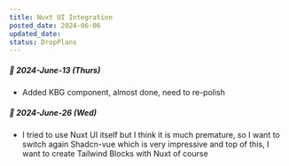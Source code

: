 ```yaml
---
title: Nuxt UI Integration
posted_date: 2024-06-06
updated_date:
status: DropPlans
---
```


##### 📅 2024-June-13 (Thurs)

- <span class="text-muted-foreground">Added KBG component, almost done, need to re-polish</span>

##### 📅 2024-June-26 (Wed)

- <span class="text-muted-foreground">I tried to use Nuxt UI itself but I think it is much premature, so I want to switch again Shadcn-vue which is very impressive and top of this, I want to create Tailwind Blocks with Nuxt of course</span>
